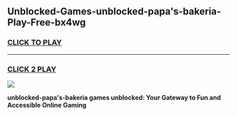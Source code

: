 
## Unblocked-Games-unblocked-papa's-bakeria-Play-Free-bx4wg
<h3>
<a href="https://premium76.site?title=unblocked-papa's-bakeria&ref=18A">CLICK TO PLAY</a></h3>
<hr>

<h3>
<a href="https://premium76.site?title=unblocked-papa's-bakeria&ref=18A">CLICK 2 PLAY</a>
  
</h3>

<a href="https://premium76.site?title=unblocked-papa's-bakeria&ref=18A"><img src="https://clearcache.store/games.png"></a>


**unblocked-papa's-bakeria games unblocked: Your Gateway to Fun and Accessible Online Gaming**
